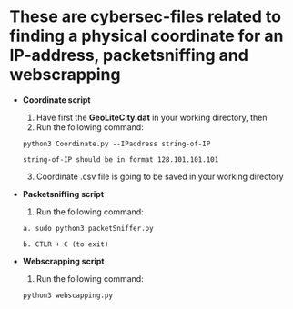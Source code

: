# These are cybersec-files related to finding a physical coordinate for an IP-address, packetsniffing and webscrapping

+ __Coordinate script__
  1. Have first the **GeoLiteCity.dat** in your working directory, then
  2. Run the following command:
  
  ```
  python3 Coordinate.py --IPaddress string-of-IP
  
  string-of-IP should be in format 128.101.101.101
  ```
  3. Coordinate .csv file is going to be saved in your working directory
  
+ __Packetsniffing script__

  1. Run the following command:
  
  ```
  a. sudo python3 packetSniffer.py 
  
  b. CTLR + C (to exit)
  
  ```
+ __Webscrapping script__

  1. Run the following command:
  
  ``` 
  python3 webscapping.py
  
  ```
